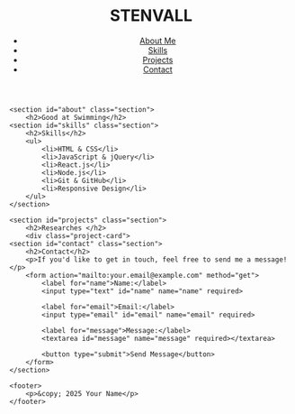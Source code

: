 <!DOCTYPE html>
<html lang="en">
<head>
    <meta charset="UTF-8">
    <meta name="viewport" content="width=device-width, initial-scale=1.0">
    <title>Your Name - E-Portfolio</title>
    <link rel="stylesheet" href="styles.css">
</head>
<body>
    <header>
        <div class="navbar">
            <h1>STENVALL</h1>
            <nav>
                <ul>
                    <li><a href="#about">About Me</a></li>
                    <li><a href="#skills">Skills</a></li>
                    <li><a href="#projects">Projects</a></li>
                    <li><a href="#contact">Contact</a></li>
                </ul>
            </nav>
        </div>
    </header>

    <section id="about" class="section">
        <h2>Good at Swimming</h2>
    <section id="skills" class="section">
        <h2>Skills</h2>
        <ul>
            <li>HTML & CSS</li>
            <li>JavaScript & jQuery</li>
            <li>React.js</li>
            <li>Node.js</li>
            <li>Git & GitHub</li>
            <li>Responsive Design</li>
        </ul>
    </section>

    <section id="projects" class="section">
        <h2>Researches </h2>
        <div class="project-card">
    <section id="contact" class="section">
        <h2>Contact</h2>
        <p>If you'd like to get in touch, feel free to send me a message!</p>
        <form action="mailto:your.email@example.com" method="get">
            <label for="name">Name:</label>
            <input type="text" id="name" name="name" required>
            
            <label for="email">Email:</label>
            <input type="email" id="email" name="email" required>
            
            <label for="message">Message:</label>
            <textarea id="message" name="message" required></textarea>
            
            <button type="submit">Send Message</button>
        </form>
    </section>

    <footer>
        <p>&copy; 2025 Your Name</p>
    </footer>

</body>
</html>
